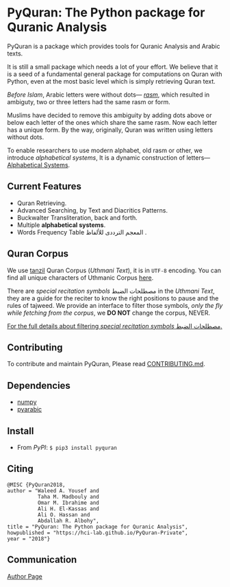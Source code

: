 # PyQuran: The Python package for Quranic Analysis


PyQuran is a package which provides tools for Quranic Analysis and Arabic texts.


It is still a small package which needs a lot of your effort. We believe that it
is a seed of a fundamental general package for
computations on Quran with Python, even at the most basic level which is simply
retrieving Quran text.

*Before Islam*, Arabic letters  were without  dots—
[*rasm*](https://en.wikipedia.org/wiki/Rasm), which resulted in ambiguty, two or three
letters had the same rasm or form. 

Muslims have decided to remove this ambiguity by adding
dots above or below each letter of the ones which share the same rasm. Now each letter has a unique form. By the way,
originally, Quran was written using letters without dots.


To enable researchers to use modern alphabet, old rasm or other, we introduce *alphabetical systems*,
It is a dynamic construction of letters—
[Alphabetical Systems](https://hci-lab.github.io/PyQuran-Private/arabic_tools/#alphabetical-systems).






## Current Features
- Quran Retrieving.
- Advanced Searching, by Text and Diacritics Patterns.
- Buckwalter Transliteration, back and forth.
- Multiple **alphabetical systems**.
- Words Frequency Table المعجم الترددى للألفاظ .



## Quran Corpus 
We use [tanzil](http://tanzil.net/docs/download) Quran Corpus (*Uthmani Text*), it is in `UTF-8` encoding. You
can find all unique characters of Uthmanic Corpus
[here](https://hci-lab.github.io/PyQuran-Private/Filtering-Special-Recitation-Symbols/#recitation-symbols).

There are *special recitation symbols* مصطلحات الضبط in the *Uthmani Text*, they are a guide for the reciter
to know the right positions to pause and the rules of tajweed.
We provide an interface to filter those symbols, *only the fly while fetching from the corpus*,
we **DO NOT** change the corpus, NEVER.

[For the full details about filtering *special recitation symbols* مصطلحات
الضبط.](https://hci-lab.github.io/PyQuran-Private/Filtering-Special-Recitation-Symbols/#recitation-symbols)

## Contributing
To contribute and maintain PyQuran, Please read  [CONTRIBUTING.md](https://hci-lab.github.io/PyQuran-Private/CONTRIBUTING).

## Dependencies
- [numpy](http://www.numpy.org/)
- [pyarabic](https://github.com/linuxscout/pyarabic)


## Install
- From _PyPI_: `$ pip3 install pyquran`

## Citing
```
@MISC {PyQuran2018,
author = "Waleed A. Yousef and 
          Taha M. Madbouly and
          Omar M. Ibrahime and
          Ali H. El-Kassas and
          Ali O. Hassan and
          Abdallah R. Albohy",
title = "PyQuran: The Python package for Quranic Analysis",
howpublished = "https://hci-lab.github.io/PyQuran-Private",
year = "2018"}
```


## Communication
[Author Page](https://hci-lab.github.io/PyQuran-Private/authors)

